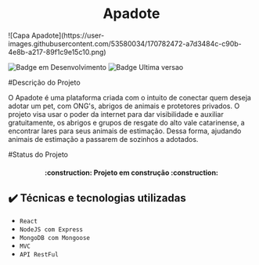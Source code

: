 <h1 align="center"> Apadote </h1>
![Capa Apadote](https://user-images.githubusercontent.com/53580034/170782472-a7d3484c-c90b-4e8b-a217-89f1c9e15c10.png)


![Badge em Desenvolvimento](http://img.shields.io/static/v1?label=STATUS&message=EM%20DESENVOLVIMENTO&color=GREEN&style=for-the-badge)
![Badge Ultima versao](http://img.shields.io/static/v1?label=REALESE%20DATE&message=MAIO%2022&color=GREEN&style=for-the-badge)

#Descrição do Projeto

O Apadote é uma plataforma criada com o intuito de conectar quem deseja adotar um pet, com ONG's, abrigos de animais e protetores privados. O projeto visa usar o poder da internet para dar visibilidade e auxiliar gratuitamente, os abrigos e grupos de resgate do alto vale catarinense, a encontrar lares para seus animais de estimação. Dessa forma, ajudando animais de estimação a passarem de sozinhos a adotados.

#Status do Projeto
<h4 align="center"> 
    :construction:  Projeto em construção  :construction:
</h4>


## ✔️ Técnicas e tecnologias utilizadas

- ``React``
- ``NodeJS com Express``
- ``MongoDB com Mongoose``
- ``MVC``
- ``API RestFul``
